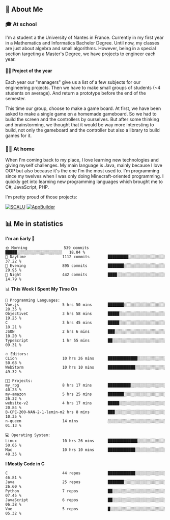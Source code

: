 ## 👀 About Me

### 🎓 At school

I'm a student a the University of Nantes in France. Currently in my first year in a Mathematics and Informatics Bachelor Degree. Until now, my classes are just about algebra and small algorithms. However, being in a special section targeting a Master's Degree, we have projects to engineer each year. 

#### 🔧🔬 Project of the year

Each year our "managers" give us a list of a few subjects for our engineering projects. Then we have to make small groups of students (~4 students on average). And return a prototype before the end of the semester.

This time our group, choose to make a game board. At first, we have been asked to make a single game on a homemade gameboard. So we had to build the screen and the controllers by ourselves. 
But after some thinking and brainstorming, we thought that it would be way more interesting to build, not only the gameboard and the controller but also a library to build games for it.

### 👨‍💻 At home

When I'm coming back to my place, I love learning new technologies and giving myself challenges. My main language is Java, mainly because I love OOP but also because it's the one I'm the most used to. I'm programming since my twelves when I was only doing Minecraft-oriented programming.  I quickly get into learning new programming languages which brought me to C#, JavaScript, PHP. 

I'm pretty proud of those projects:

[![SCALU](https://github-readme-stats.vercel.app/api/pin?username=renardfute&repo=SCALU)](https://github.com/renardfute/scalu)
[![AppBuilder](https://github-readme-stats.vercel.app/api/pin?username=pulsedev2&repo=AppBuilder)](https://github.com/pulsedev2/AppBuilder)

## 📊 Me in statistics
<!--START_SECTION:waka-->
**I'm an Early 🐤** 

```text
🌞 Morning                539 commits         █████░░░░░░░░░░░░░░░░░░░░   18.04 % 
🌆 Daytime                1112 commits        █████████░░░░░░░░░░░░░░░░   37.22 % 
🌃 Evening                895 commits         ███████░░░░░░░░░░░░░░░░░░   29.95 % 
🌙 Night                  442 commits         ████░░░░░░░░░░░░░░░░░░░░░   14.79 % 
```


📊 **This Week I Spent My Time On** 

```text
💬 Programming Languages: 
Vue.js                   5 hrs 50 mins       ███████░░░░░░░░░░░░░░░░░░   28.35 % 
ObjectiveC               3 hrs 58 mins       █████░░░░░░░░░░░░░░░░░░░░   19.25 % 
C                        3 hrs 45 mins       █████░░░░░░░░░░░░░░░░░░░░   18.21 % 
JSON                     2 hrs 6 mins        ███░░░░░░░░░░░░░░░░░░░░░░   10.20 % 
TypeScript               1 hr 55 mins        ██░░░░░░░░░░░░░░░░░░░░░░░   09.31 % 

🔥 Editors: 
CLion                    10 hrs 26 mins      █████████████░░░░░░░░░░░░   50.68 % 
WebStorm                 10 hrs 10 mins      ████████████░░░░░░░░░░░░░   49.32 % 

🐱‍💻 Projects: 
my_rpg                   8 hrs 17 mins       ██████████░░░░░░░░░░░░░░░   40.23 % 
my-amazon                5 hrs 25 mins       ███████░░░░░░░░░░░░░░░░░░   26.32 % 
website-v2               4 hrs 17 mins       █████░░░░░░░░░░░░░░░░░░░░   20.84 % 
B-CPE-200-NAN-2-1-lemin-m2 hrs 8 mins        ███░░░░░░░░░░░░░░░░░░░░░░   10.35 % 
n-queen                  14 mins             ░░░░░░░░░░░░░░░░░░░░░░░░░   01.13 % 

💻 Operating System: 
Linux                    10 hrs 26 mins      █████████████░░░░░░░░░░░░   50.65 % 
Mac                      10 hrs 10 mins      ████████████░░░░░░░░░░░░░   49.35 % 
```

**I Mostly Code in C** 

```text
C                        44 repos            ████████████░░░░░░░░░░░░░   46.81 % 
Java                     25 repos            ███████░░░░░░░░░░░░░░░░░░   26.60 % 
Python                   7 repos             ██░░░░░░░░░░░░░░░░░░░░░░░   07.45 % 
JavaScript               6 repos             ██░░░░░░░░░░░░░░░░░░░░░░░   06.38 % 
Vue                      5 repos             █░░░░░░░░░░░░░░░░░░░░░░░░   05.32 % 
```




<!--END_SECTION:waka-->

